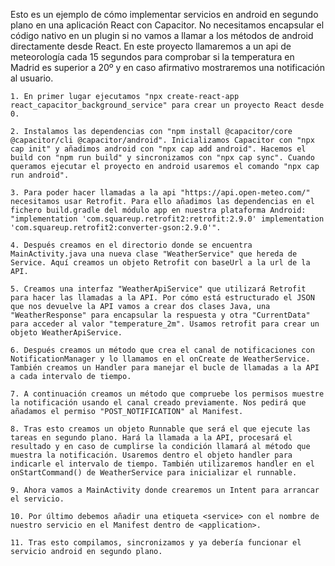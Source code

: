 Esto es un ejemplo de cómo implementar servicios en android en segundo plano en una aplicación React con Capacitor. No necesitamos encapsular el código nativo en un plugin si no vamos a llamar a los métodos de android directamente desde React. En este proyecto llamaremos a un api de meteorología cada 15 segundos para comprobar si la temperatura en Madrid es superior a 20º y en caso afirmativo mostraremos una notificación al usuario.

	1. En primer lugar ejecutamos "npx create-react-app react_capacitor_background_service" para crear un proyecto React desde 0.
	
	2. Instalamos las dependencias con "npm install @capacitor/core @capacitor/cli @capacitor/android". Inicializamos Capacitor con "npx cap init" y añadimos android con "npx cap add android". Hacemos el build con "npm run build" y sincronizamos con "npx cap sync". Cuando queramos ejecutar el proyecto en android usaremos el comando "npx cap run android".

	3. Para poder hacer llamadas a la api "https://api.open-meteo.com/" necesitamos usar Retrofit. Para ello añadimos las dependencias en el fichero build.gradle del módulo app en nuestra plataforma Android: "implementation 'com.squareup.retrofit2:retrofit:2.9.0' implementation 'com.squareup.retrofit2:converter-gson:2.9.0'".

	4. Después creamos en el directorio donde se encuentra MainActivity.java una nueva clase "WeatherService" que hereda de Service. Aquí creamos un objeto Retrofit con baseUrl a la url de la API. 

	5. Creamos una interfaz "WeatherApiService" que utilizará Retrofit para hacer las llamadas a la API. Por cómo está estructurado el JSON que nos devuelve la API vamos a crear dos clases Java, una "WeatherResponse" para encapsular la respuesta y otra "CurrentData" para acceder al valor "temperature_2m". Usamos retrofit para crear un objeto WeatherApiService.

	6. Después creamos un método que crea el canal de notificaciones con NotificationManager y lo llamamos en el onCreate de WeatherService. También creamos un Handler para manejar el bucle de llamadas a la API a cada intervalo de tiempo. 

	7. A continuación creamos un método que compruebe los permisos muestre la notificación usando el canal creado previamente. Nos pedirá que añadamos el permiso "POST_NOTIFICATION" al Manifest. 

	8. Tras esto creamos un objeto Runnable que será el que ejecute las tareas en segundo plano. Hará la llamada a la API, procesará el resultado y en caso de cumplirse la condición llamará al método que muestra la notificación. Usaremos dentro el objeto handler para indicarle el intervalo de tiempo. También utilizaremos handler en el onStartCommand() de WeatherService para inicializar el runnable.

	9. Ahora vamos a MainActivity donde crearemos un Intent para arrancar el servicio.

	10. Por último debemos añadir una etiqueta <service> con el nombre de nuestro servicio en el Manifest dentro de <application>.

	11. Tras esto compilamos, sincronizamos y ya debería funcionar el servicio android en segundo plano.